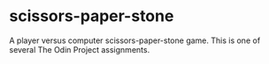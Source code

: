 # scissors-paper-stone
A player versus computer scissors-paper-stone game. This is one of several The Odin Project assignments.
